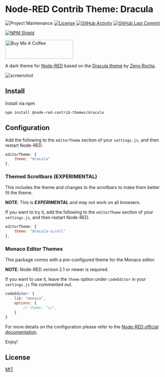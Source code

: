 # Node-RED Contrib Theme: Dracula

![Project Maintenance][maintenance-shield]
[![License][license-shield]](LICENSE)
[![GitHub Activity][commits-shield]][commits]
[![GitHub Last Commit][last-commit-shield]][commits]

[![NPM Shield][npm-shield]][npm-package]

<a href="https://www.buymeacoffee.com/mbonani" target="_blank"><img src="https://cdn.buymeacoffee.com/buttons/v2/default-red.png" alt="Buy Me A Coffee" height="60px" width="217px"></a>

A dark theme for [Node-RED][node-red] based on the [Dracula theme][dracula-theme] by [Zeno Rocha][zeno-rocha].

![screenshot](https://raw.githubusercontent.com/node-red-contrib-themes/dracula/master/images/screenshot.png)

## Install

Install via npm

```shell
npm install @node-red-contrib-themes/dracula
```

## Configuration

Add the following to the `editorTheme` section of your `settings.js`, and then restart Node-RED.

```js
editorTheme: {
    theme: "dracula"
},
```

### Themed Scrollbars (EXPERIMENTAL)

This includes the theme and changes to the scrollbars to make them better fit the theme.

**NOTE**: This is ***EXPERIMENTAL*** and may not work on all browsers.

If you want to try it, add the following to the `editorTheme` section of your `settings.js`, and then restart Node-RED.

```js
editorTheme: {
    theme: "dracula-scroll"
},
```

### Monaco Editor Themes

This package comes with a pre-configured theme for the Monaco editor.

**NOTE**: Node-RED version 2.1 or newer is required.

If you want to use it, leave the `theme` option under `codeEditor` in your `settings.js` file commented out.

```js
codeEditor: {
    lib: "monaco",
    options: {
        // theme: "vs",
    }
}    
```

For more details on the configuration please refer to the
[Node-RED official documentation][node-red-doc].

Enjoy!

## License

[MIT][license]

[commits-shield]: https://img.shields.io/github/commit-activity/y/node-red-contrib-themes/dracula.svg
[commits]: https://github.com/node-red-contrib-themes/dracula/commits/master
[dracula-theme]: https://draculatheme.com/
[last-commit-shield]: https://img.shields.io/github/last-commit/node-red-contrib-themes/dracula.svg
[license]: https://github.com/node-red-contrib-themes/dracula/blob/master/LICENSE
[license-shield]: https://img.shields.io/github/license/node-red-contrib-themes/dracula.svg
[maintenance-shield]: https://img.shields.io/maintenance/yes/2021.svg
[node-red-doc]: https://nodered.org/docs/user-guide/runtime/configuration
[node-red]: https://nodered.org/
[npm-package]: https://nodei.co/npm/@node-red-contrib-themes/dracula
[npm-shield]: https://nodei.co/npm/@node-red-contrib-themes/dracula.png
[zeno-rocha]: https://zenorocha.com/
